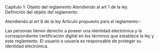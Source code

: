 Capítulo 1: Objeto del reglamento
Atendiendo al art 1 de la ley.  
Definición del objeto del reglamento

Atendiendo al art 8 de la ley
Artículo propuesto para el reglamento:-

Las personas tienen derecho a poseer una identidad electrónica y la correspondiente certificación digital en los términos que establece la ley y este reglamento. El usuario o usuaria es responsable de proteger su identidad electrónica. 

